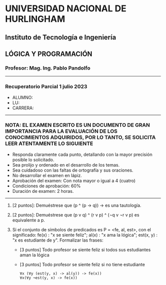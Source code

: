 # UNIVERSIDAD NACIONAL DE HURLINGHAM

## Instituto de Tecnología e Ingeniería

## LÓGICA Y PROGRAMACIÓN

### Profesor: Mag. Ing. Pablo Pandolfo

---

### Recuperatorio Parcial 1 julio 2023

* ALUMNO:  
* LU:
* CARRERA:

---

### NOTA: EL EXAMEN ESCRITO ES UN DOCUMENTO DE GRAN IMPORTANCIA PARA LA EVALUACIÓN DE LOS CONOCIMIENTOS ADQUIRIDOS, POR LO TANTO, SE SOLICITA LEER ATENTAMENTE LO SIGUIENTE

* Responda claramente cada punto, detallando con la mayor precisión posible lo solicitado.
* Sea prolijo y ordenado en el desarrollo de los temas.
* Sea cuidadoso con las faltas de ortografía y sus oraciones.
* No desarrollar el examen en lápiz.
* Aprobación del examen: Con nota mayor o igual a 4 (cuatro)
* Condiciones de aprobación: 60%
* Duración de examen: 2 horas.

---

1. [2 puntos]: Demuéstrese que (p ^ (p -> q)) -> es una tautología.

1. [2 puntos]: Demuéstrese que (p v q) ^ (r v p) ^ (¬q v ¬r v p) es equivalente a p.

1. Si el conjunto de símbolos de predicados es P = \<fe, al, est>, con el significado: fe(x) : "x se siente feliz"; al(x) : "x ama la lógica"; est(x, y) : "x es estudiante de y". Formalizar las frases:
    * [3 puntos] Todo profesor se siente feliz si todos sus estudiantes aman la lógica
    * [3 puntos] Todo profesor se siente feliz si no tiene estudiante

        ```plain
        ∀x (∀y (est(y, x) -> al(y)) -> fe(x))
        ∀x(∀y ¬est(y, x) -> fe(x))
        ```
